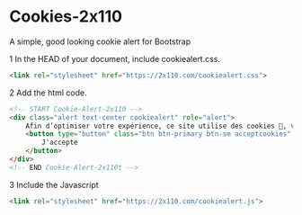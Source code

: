 # Cookies-2x110
A simple, good looking cookie alert for Bootstrap

1 In the HEAD of your document, include cookiealert.css.

```html
<link rel="stylesheet" href="https://2x110.com/cookiealert.css">
```

2 Add the html code.

```html
<!-- START Cookie-Alert-2x110 -->
<div class="alert text-center cookiealert" role="alert">
    Afin d’optimiser votre expérience, ce site utilise des cookies 🍪, vous acceptez l'utilisation de cookies.
    <button type="button" class="btn btn-primary btn-sm acceptcookies" aria-label="Close">
        J'accepte
    </button>
</div>
<!-- END Cookie-Alert-2x110t -->
```

3 Include the Javascript

```html
<link rel="stylesheet" href="https://2x110.com/cookiealert.js">
```
